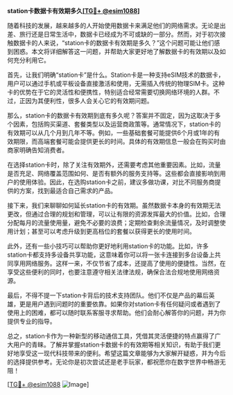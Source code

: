 **station卡数据卡有效期多久[[TG💪+ @esim1088](https://t.me/s/esim1088)]**

随着科技的发展，越来越多的人开始使用数据卡来满足他们的网络需求。无论是出差、旅行还是日常生活中，数据卡已经成为不可或缺的一部分。然而，对于初次接触数据卡的人来说，“station卡的数据卡有效期是多久？”这个问题可能让他们感到困惑。本文将详细解答这一问题，并帮助大家更好地了解数据卡的有效期以及如何充分利用它。

首先，让我们明确“station卡”是什么。Station卡是一种支持eSIM技术的数据卡，用户可以通过手机或平板设备直接激活和使用，无需插入传统的物理SIM卡。这种卡的优势在于它的灵活性和便携性，特别适合经常需要切换网络环境的人群。不过，正因为其便利性，很多人会关心它的有效期问题。

那么，station卡的数据卡有效期到底有多久呢？答案并不固定，因为这取决于多个因素，包括购买渠道、套餐类型以及运营商政策等。通常情况下，station卡的有效期可以从几个月到几年不等。例如，一些基础套餐可能提供6个月或1年的有效期限，而高端套餐可能会提供更长的时间。具体的有效期信息一般会在购买时由商家明确告知消费者。

在选择station卡时，除了关注有效期外，还需要考虑其他重要因素。比如，流量是否充足、网络覆盖范围如何、是否有额外的服务支持等。这些都会直接影响到用户的使用体验。因此，在选购station卡之前，建议多做功课，对比不同服务商提供的方案，找到最适合自己需求的产品。

接下来，我们来聊聊如何延长station卡的有效期。虽然数据卡本身的有效期无法更改，但通过合理的规划和管理，可以让有限的资源发挥最大的价值。比如，合理分配每月的流量使用量，避免不必要的浪费；定期检查剩余流量情况，及时调整使用计划；甚至可以考虑升级到更高档位的套餐以获得更长的使用时间。

此外，还有一些小技巧可以帮助你更好地利用station卡的功能。比如，许多station卡都支持多设备共享功能，这意味着你可以将一张卡连接到多台设备上共同享用网络服务。这样一来，不仅节省了成本，还提高了使用的便捷性。当然，在享受这些便利的同时，也要注意遵守相关法律法规，确保合法合规地使用网络资源。

最后，不得不提一下station卡背后的技术支持团队。他们不仅是产品的幕后英雄，更是用户遇到问题时的重要依靠。如果你对station卡有任何疑问或者遇到了使用上的困难，都可以随时联系客服寻求帮助。他们会耐心解答你的问题，并为你提供专业的指导。

总之，station卡作为一种新型的移动通信工具，凭借其灵活便捷的特点赢得了广大用户的青睐。了解并掌握station卡数据卡的有效期等相关知识，有助于我们更好地享受这一现代科技带来的便利。希望这篇文章能够为大家解开疑惑，并为今后的选择提供参考。无论你是初次尝试还是老手玩家，都祝愿你在数字世界中畅游无阻！

[[TG💪+ @esim1088](https://t.me/s/esim1088) ![Image](https://i.postimg.cc/4NQfJmqS/Snipaste-2025-05-13-00-14-12.png)]